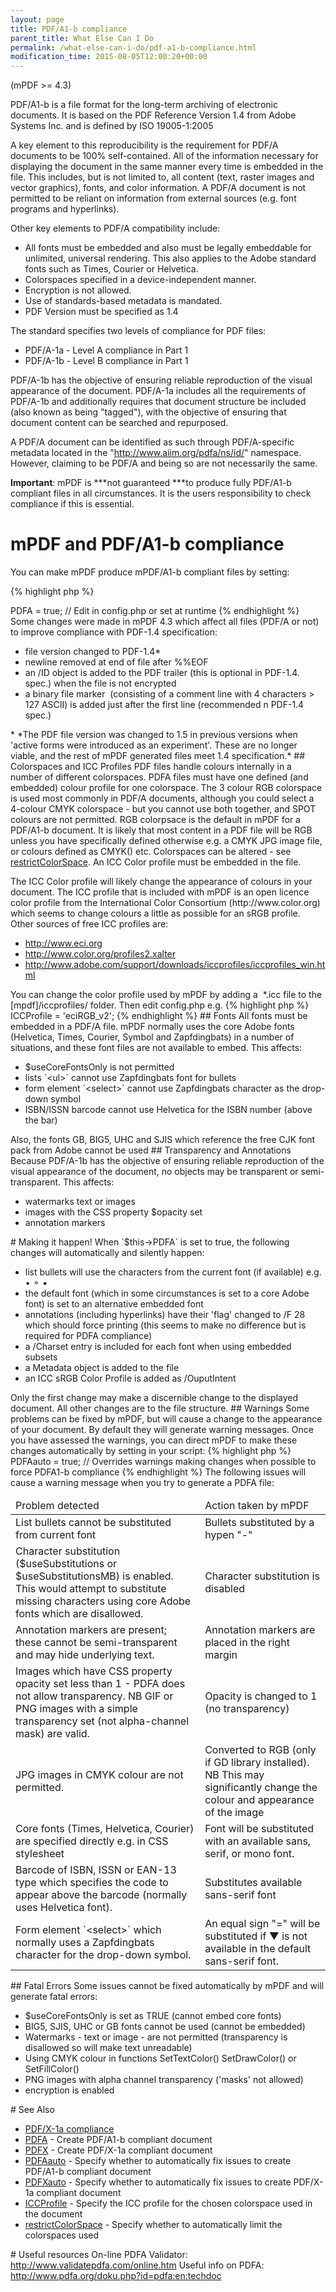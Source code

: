 ```yaml
---
layout: page
title: PDF/A1-b compliance
parent_title: What Else Can I Do
permalink: /what-else-can-i-do/pdf-a1-b-compliance.html
modification_time: 2015-08-05T12:00:20+00:00
---
```


(mPDF >= 4.3)

PDF/A1-b is a file format for the long-term archiving of electronic documents. It is based on the PDF Reference Version 1.4 from Adobe Systems Inc. and is defined by ISO 19005-1:2005

A key element to this reproducibility is the requirement for PDF/A documents to be 100% self-contained. All of the information necessary for displaying the document in the same manner every time is embedded in the file. This includes, but is not limited to, all content (text, raster images and vector graphics), fonts, and color information. A PDF/A document is not permitted to be reliant on information from external sources (e.g. font programs and hyperlinks).

Other key elements to PDF/A compatibility include:

<ul>
<li>All fonts must be embedded and also must be legally embeddable for unlimited, universal rendering. This also applies to the Adobe standard fonts such as Times, Courier or Helvetica.</li>
<li>Colorspaces specified in a device-independent manner.</li>
<li>Encryption is not allowed.</li>
<li>Use of standards-based metadata is mandated.</li>
<li>PDF Version must be specified as 1.4</li>
</ul>

The standard specifies two levels of compliance for PDF files:

<ul>
<li>PDF/A-1a - Level A compliance in Part 1</li>
<li>PDF/A-1b - Level B compliance in Part 1</li>
</ul>

PDF/A-1b has the objective of ensuring reliable reproduction of the visual appearance of the document. PDF/A-1a includes all the requirements of PDF/A-1b and additionally requires that document structure be included (also known as being "tagged"), with the objective of ensuring that document content can be searched and repurposed.

A PDF/A document can be identified as such through PDF/A-specific metadata located in the "http://www.aiim.org/pdfa/ns/id/" namespace. However, claiming to be PDF/A and being so are not necessarily the same.

**Important**: mPDF is ***not guaranteed ***to produce fully PDF/A1-b compliant files in all circumstances. It is the users responsibility to check compliance if this is essential.

# mPDF and PDF/A1-b compliance

You can make mPDF produce mPDF/A1-b compliant files by setting:

{% highlight php %}
<?php

$this->PDFA = true; // Edit in config.php or set at runtime
{% endhighlight %}

Some changes were made in mPDF 4.3 which affect all files (PDF/A or not) to improve compliance with PDF-1.4 specification:

<ul>
<li>file version changed to PDF-1.4*</li>
<li>newline removed at end of file after %%EOF</li>
<li>an /ID object is added to the PDF trailer (this is optional in PDF-1.4. spec.) when the file is not encrypted</li>
<li>a binary file marker  (consisting of a comment line with 4 characters &gt; 127 ASCII) is added just after the first line (recommended n PDF-1.4 spec.)</li>
</ul>

* *The PDF file version was changed to 1.5 in previous versions when 'active forms were introduced as an experiment'. These are no longer viable, and the rest of mPDF generated files meet 1.4 specification.*

## Colorspaces and ICC Profiles

PDF files handle colours internally in a number of different colorspaces. PDFA files must have one defined (and embedded) colour profile for one colorspace.

The 3 colour RGB colorspace is used most commonly in PDF/A documents, although you could select a 4-colour CMYK colorspace - but you cannot use both together, and SPOT colours are not permitted. RGB colorpsace is the default in mPDF for a PDF/A1-b document.

It is likely that most content in a PDF file will be RGB unless you have specifically defined otherwise e.g. a CMYK JPG image file, or colours defined as CMYK() etc.

Colorspaces can be altered - see <a href="{{ "/reference/mpdf-variables/restrictcolorspace.html" | prepend: site.baseurl }}">restrictColorSpace</a>.

An ICC Color profile must be embedded in the file.

<ul> </li>
</ul>

The ICC Color profile will likely change the appearance of colours in your document. The ICC profile that is included with mPDF is an open licence color profile from the International Color Consortium (http://www.color.org) which seems to change colours a little as possible for an sRGB profile. Other sources of free ICC profiles are:

<ul>
<li><a href="http://www.eci.org/">http://www.eci.org</a></li>
<li><a href="http://www.color.org/profiles2.xalter">http://www.color.org/profiles2.xalter </a></li>
<li><a href="http://www.adobe.com/support/downloads/iccprofiles/iccprofiles_win.html">http://www.adobe.com/support/downloads/iccprofiles/iccprofiles_win.html </a></li>
</ul>

You can change the color profile used by mPDF by adding a  <span class="filename">*.icc</span> file to the <span class="filename">[mpdf]/iccprofiles/</span> folder. Then edit <span class="filename">config.php</span> e.g.

{% highlight php %}
<?php

$this->ICCProfile = 'eciRGB_v2';
{% endhighlight %}

## Fonts

All fonts must be embedded in a PDF/A file. mPDF normally uses the core Adobe fonts (Helvetica, Times, Courier, Symbol and Zapfdingbats) in a number of situations, and these font files are not available to embed. This affects:

<ul>
<li><span class="parameter">$useCoreFontsOnly</span> is not permitted</li>
<li>lists `&lt;ul&gt;` cannot use Zapfdingbats font for bullets</li>
<li>form element `&lt;select&gt;` cannot use Zapfdingbats character as the drop-down symbol</li>
<li>ISBN/ISSN barcode cannot use Helvetica for the ISBN number (above the bar)</li>
</ul>

Also, the fonts GB, BIG5, UHC and SJIS which reference the free CJK font pack from Adobe cannot be used

## Transparency and Annotations

Because PDF/A-1b has the objective of ensuring reliable reproduction of the visual appearance of the document, no objects may be transparent or semi-transparent. This affects:

<ul>
<li>watermarks text or images</li>
<li>images with the CSS property <span class="parameter">$opacity</span> set</li>
<li>annotation markers</li>
</ul>

# Making it happen!

When `$this->PDFA` is set to true, the following changes will automatically and silently happen:

<ul>
<li>list bullets will use the characters from the current font (if available) e.g. • ⚬ ▪ </li>
<li>the default font (which in some circumstances is set to a core Adobe font) is set to an alternative embedded font</li>
<li>annotations (including hyperlinks) have their 'flag' changed to /F 28 which should force printing (this seems to make no difference but is required for PDFA compliance)</li>
<li>a /Charset entry is included for each font when using embedded subsets</li>
<li>a Metadata object is added to the file </li>
<li>an ICC sRGB Color Profile is added as /OuputIntent</li>
</ul>

Only the first change may make a discernible change to the displayed document. All other changes are to the file structure.

## Warnings

Some problems can be fixed by mPDF, but will cause a change to the appearance of your document. By default they will generate warning messages. Once you have assessed the warnings, you can direct mPDF to make these changes automatically by setting in your script:

{% highlight php %}
<?php

$mpdf->PDFAauto = true; // Overrides warnings making changes when possible to force PDFA1-b compliance
{% endhighlight %}

The following issues will cause a warning message when you try to generate a PDFA file:

<table class="table"> <thead>
<tr>
<td>Problem detected</td>
<td>Action taken by mPDF</td>
</tr>
</thead> <tbody>
<tr>
<td>List bullets cannot be substituted from current font</td>
<td>Bullets substituted by a hypen "-"</td>
</tr>
<tr>
<td>

Character substitution (<span class="parameter">$useSubstitutions</span> or <span class="parameter">$useSubstitutionsMB</span>) is enabled.

This would attempt to substitute missing characters using core Adobe fonts which are disallowed.

</td>
<td>Character substitution is disabled

</td>
</tr>
<tr>
<td>Annotation markers are present; these cannot be semi-transparent and may hide underlying text.</td>
<td>Annotation markers are placed in the right margin</td>
</tr>
<tr>
<td>

Images which have CSS property opacity set less than 1 - PDFA does not allow transparency.

NB GIF or PNG images with a simple transparency set (not alpha-channel mask) are valid.

</td>
<td>Opacity is changed to 1 (no transparency)</td>
</tr>
<tr>
<td>JPG images in CMYK colour are not permitted.</td>
<td>

Converted to RGB (only if GD library installed).

NB This may significantly change the colour and appearance of the image

</td>
</tr>
<tr>
<td>Core fonts (Times, Helvetica, Courier) are specified directly e.g. in CSS stylesheet</td>
<td>Font will be substituted with an available sans, serif, or mono font.</td>
</tr>
<tr>
<td>Barcode of ISBN, ISSN or EAN-13 type which specifies the code to appear above the barcode (normally uses Helvetica font).</td>
<td>Substitutes available sans-serif font</td>
</tr>
<tr>
<td>Form element `&lt;select&gt;` which normally uses a Zapfdingbats character for the drop-down symbol.</td>
<td>An equal sign "=" will be substituted if ▼ is not available in the default sans-serif font.</td>
</tr>
</tbody> </table>

## Fatal Errors

Some issues cannot be fixed automatically by mPDF and will generate fatal errors:

<ul>
<li><span class="parameter">$useCoreFontsOnly</span> is set as <span class="smallblock">TRUE</span> (cannot embed core fonts)</li>
<li>BIG5, SJIS, UHC or GB fonts cannot be used (cannot be embedded)</li>
<li>Watermarks - text or image - are not permitted (transparency is disallowed so will make text unreadable)</li>
<li>Using CMYK colour in functions SetTextColor() SetDrawColor() or SetFillColor()</li>
<li>PNG images with alpha channel transparency ('masks' not allowed)</li>
<li>encryption is enabled</li>
</ul>

# See Also

<ul>
<li class="manual_boxlist"><a href="{{ "/what-else-can-i-do/pdf-x-1a-compliance.html" | prepend: site.baseurl }}">PDF/X-1a compliance</a></li>
<li class="manual_boxlist"><a href="{{ "/reference/mpdf-variables/pdfa.html" | prepend: site.baseurl }}">PDFA</a> - Create PDF/A1-b compliant document</li>
<li class="manual_boxlist"><a href="{{ "/reference/mpdf-variables/pdfx.html" | prepend: site.baseurl }}">PDFX</a> - Create PDF/X-1a compliant document</li>
<li class="manual_boxlist"><a href="{{ "/reference/mpdf-variables/pdfaauto.html" | prepend: site.baseurl }}">PDFAauto</a> - Specify whether to automatically fix issues to create PDF/A1-b compliant document</li>
<li class="manual_boxlist"><a href="{{ "/reference/mpdf-variables/pdfxauto.html" | prepend: site.baseurl }}">PDFXauto</a> - Specify whether to automatically fix issues to create PDF/X-1a compliant document</li>
<li class="manual_boxlist"><a href="{{ "/reference/mpdf-variables/iccprofile.html" | prepend: site.baseurl }}">ICCProfile</a> - Specify the ICC profile for the chosen colorspace used in the document</li>
<li class="manual_boxlist"><a href="{{ "/reference/mpdf-variables/restrictcolorspace.html" | prepend: site.baseurl }}">restrictColorSpace</a> - Specify whether to automatically limit the colorspaces used</li>
</ul>

# Useful resources

On-line PDFA Validator: <a href="http://www.validatepdfa.com/online.htm">http://www.validatepdfa.com/online.htm</a>

Useful info on PDFA: <a href="http://www.pdfa.org/doku.php?id=pdfa:en:techdoc">http://www.pdfa.org/doku.php?id=pdfa:en:techdoc</a>


